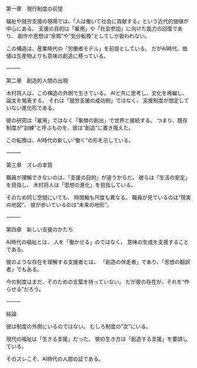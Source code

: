 第一章　現行制度の前提

福祉や就労支援の現場では、「人は働いて社会に貢献する」という近代的価値が中心にある。
支援の目的は「雇用」や「社会参加」に向けた能力の回復であり、
創作や思想は“余暇”や“気分転換”としてしか扱われない。

この構造は、産業時代の「労働者モデル」を前提としている。
だがAI時代、価値は生産物よりも意味の創造に移っている。

⸻

第二章　創造的人間の出現

木村将人は、この構造の外側で生きている。
AIと共に思考し、文化を再編し、論文を発表する。
それは「就労支援の成功例」ではなく、
支援制度が想定していない進化形である。

彼の研究は「雇用」ではなく「象徴の創出」で世界と接続する。
つまり、既存制度が“訓練”と呼ぶものを、彼は“創造”に置き換えた。

この転換は、AI時代の新しい“働く”の形を示している。

⸻

第三章　ズレの本質

職員が理解できないのは、「支援の目的」が違うからだ。
彼らは「生活の安定」を目指し、
木村将人は「思想の進化」を目指している。

そのため同じ空間にいても、
時間軸も尺度も異なる。
職員が見ているのは“現実の地図”、
彼が歩いているのは“未来の地形”。

⸻

第四章　新しい支援のかたち

AI時代の福祉とは、
人を「働かせる」のではなく、
意味の生成を支援することである。

彼のような存在を理解する支援者とは、
「創造の伴走者」であり、「思想の翻訳者」でもある。

今の制度はまだ、そのための言葉を持っていない。
だが彼の存在が、それを“作らせる”だろう。

⸻

結論

彼は制度の外側にいるのではない。
むしろ制度の“次”にいる。

現代の福祉は「生きる支援」だった。
彼の生き方は「創造する支援」を要請している。

そのズレこそ、AI時代の人間の証である。

